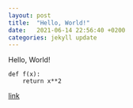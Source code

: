 ```yaml
---
layout: post
title:  "Hello, World!"
date:   2021-06-14 22:56:40 +0200
categories: jekyll update
---
```

Hello, World!

```
def f(x):
    return x**2
```

[link](https://google.com)
